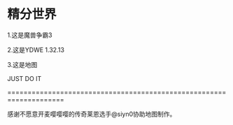 # 精分世界

1.这是魔兽争霸3

2.这是YDWE 1.32.13

3.这是地图

JUST DO IT

====================================================================

感谢不愿意开麦嘤嘤嘤的传奇莱恩选手@siyn0协助地图制作。
